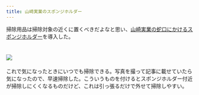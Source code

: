 ```yaml
---
title: 山崎実業のスポンジホルダー
---
```

掃除用品は掃除対象の近くに置くべきだよなと思い、[山崎実業の蛇口にかけるスポンジホルダー](https://www.amazon.co.jp/dp/B07MM4GC6P)を導入した。

![](https://lh4.googleusercontent.com/3gIXFrr_Vim8eVQSWj-odobkxqr0wvl-9X-bv0XXE6oKROTFMgjtyictsKilIFszhqvJ4jxBqUnX-3yWIUu7sh_B3wGDOUceeaitEGK0F1aasBaZcfGYiuBjCulUQ81ZNeXdpH9QYgj-y1zuau6YBGRnhbHVcGjnWHlhd6Wa2NpoTLsETRcnoI6b)
===============================================================================================================================================================================================================================

これで気になったときにいつでも掃除できる。写真を撮って記事に載せていたら気になったので、早速掃除した。こういうものを付けるとスポンジホルダー付近が掃除しにくくなるものだけど、これは引っ張るだけで外せて掃除しやすい。
